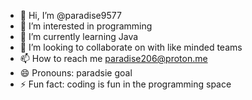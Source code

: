 - 👋 Hi, I’m @paradise9577
- 👀 I’m interested in programming
- 🌱 I’m currently learning Java 
- 💞️ I’m looking to collaborate on with like minded teams
- 📫 How to reach me paradise206@proton.me
- 😄 Pronouns: paradsie goal
- ⚡ Fun fact: coding is fun in the programming space

<!---
paradise9577/paradise9577 is a ✨ special ✨ repository because its `README.md` (this file) appears on your GitHub profile.
You can click the Preview link to take a look at your changes.
--->

